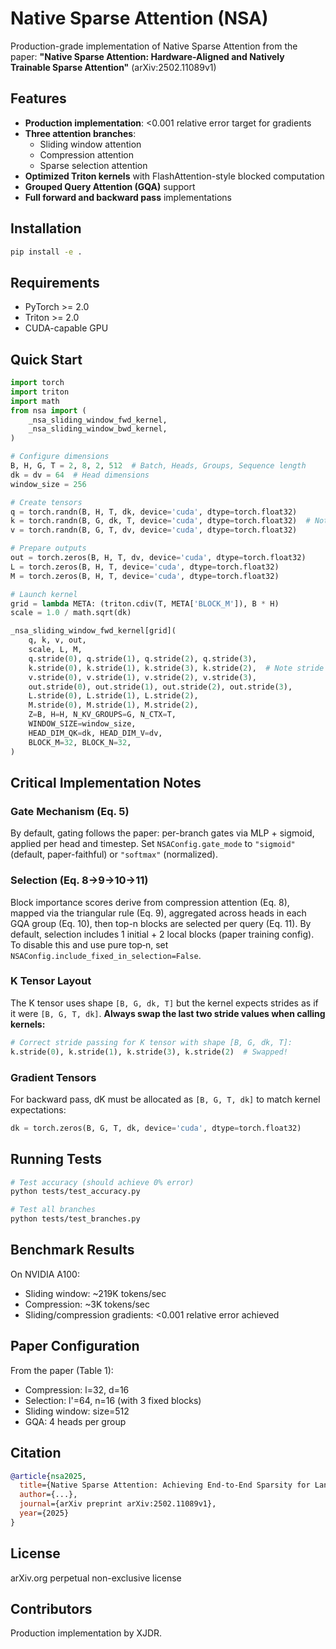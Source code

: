 # Native Sparse Attention (NSA)

Production-grade implementation of Native Sparse Attention from the paper:
**"Native Sparse Attention: Hardware-Aligned and Natively Trainable Sparse Attention"** (arXiv:2502.11089v1)

## Features

- **Production implementation**: <0.001 relative error target for gradients
- **Three attention branches**:
  - Sliding window attention
  - Compression attention
  - Sparse selection attention
- **Optimized Triton kernels** with FlashAttention-style blocked computation
- **Grouped Query Attention (GQA)** support
- **Full forward and backward pass** implementations

## Installation

```bash
pip install -e .
```

## Requirements

- PyTorch >= 2.0
- Triton >= 2.0
- CUDA-capable GPU

## Quick Start

```python
import torch
import triton
import math
from nsa import (
    _nsa_sliding_window_fwd_kernel,
    _nsa_sliding_window_bwd_kernel,
)

# Configure dimensions
B, H, G, T = 2, 8, 2, 512  # Batch, Heads, Groups, Sequence length
dk = dv = 64  # Head dimensions
window_size = 256

# Create tensors
q = torch.randn(B, H, T, dk, device='cuda', dtype=torch.float32)
k = torch.randn(B, G, dk, T, device='cuda', dtype=torch.float32)  # Note: K shape
v = torch.randn(B, G, T, dv, device='cuda', dtype=torch.float32)

# Prepare outputs
out = torch.zeros(B, H, T, dv, device='cuda', dtype=torch.float32)
L = torch.zeros(B, H, T, device='cuda', dtype=torch.float32)
M = torch.zeros(B, H, T, device='cuda', dtype=torch.float32)

# Launch kernel
grid = lambda META: (triton.cdiv(T, META['BLOCK_M']), B * H)
scale = 1.0 / math.sqrt(dk)

_nsa_sliding_window_fwd_kernel[grid](
    q, k, v, out,
    scale, L, M,
    q.stride(0), q.stride(1), q.stride(2), q.stride(3),
    k.stride(0), k.stride(1), k.stride(3), k.stride(2),  # Note stride swap!
    v.stride(0), v.stride(1), v.stride(2), v.stride(3),
    out.stride(0), out.stride(1), out.stride(2), out.stride(3),
    L.stride(0), L.stride(1), L.stride(2),
    M.stride(0), M.stride(1), M.stride(2),
    Z=B, H=H, N_KV_GROUPS=G, N_CTX=T,
    WINDOW_SIZE=window_size,
    HEAD_DIM_QK=dk, HEAD_DIM_V=dv,
    BLOCK_M=32, BLOCK_N=32,
)
```

## Critical Implementation Notes

### Gate Mechanism (Eq. 5)
By default, gating follows the paper: per-branch gates via MLP + sigmoid, applied per head and timestep.
Set `NSAConfig.gate_mode` to `"sigmoid"` (default, paper-faithful) or `"softmax"` (normalized).

### Selection (Eq. 8→9→10→11)
Block importance scores derive from compression attention (Eq. 8), mapped via the triangular rule (Eq. 9),
aggregated across heads in each GQA group (Eq. 10), then top-n blocks are selected per query (Eq. 11).
By default, selection includes 1 initial + 2 local blocks (paper training config). To disable this and use pure top‑n,
set `NSAConfig.include_fixed_in_selection=False`.

### K Tensor Layout
The K tensor uses shape `[B, G, dk, T]` but the kernel expects strides as if it were `[B, G, T, dk]`. 
**Always swap the last two stride values when calling kernels:**

```python
# Correct stride passing for K tensor with shape [B, G, dk, T]:
k.stride(0), k.stride(1), k.stride(3), k.stride(2)  # Swapped!
```

### Gradient Tensors
For backward pass, dK must be allocated as `[B, G, T, dk]` to match kernel expectations:

```python
dk = torch.zeros(B, G, T, dk, device='cuda', dtype=torch.float32)
```

## Running Tests

```bash
# Test accuracy (should achieve 0% error)
python tests/test_accuracy.py

# Test all branches
python tests/test_branches.py
```

## Benchmark Results

On NVIDIA A100:
- Sliding window: ~219K tokens/sec
- Compression: ~3K tokens/sec  
- Sliding/compression gradients: <0.001 relative error achieved

## Paper Configuration

From the paper (Table 1):
- Compression: l=32, d=16
- Selection: l'=64, n=16 (with 3 fixed blocks)
- Sliding window: size=512
- GQA: 4 heads per group

## Citation

```bibtex
@article{nsa2025,
  title={Native Sparse Attention: Achieving End-to-End Sparsity for Language Models},
  author={...},
  journal={arXiv preprint arXiv:2502.11089v1},
  year={2025}
}
```

## License

arXiv.org perpetual non-exclusive license

## Contributors

Production implementation by XJDR.
